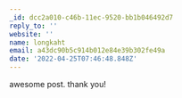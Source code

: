 ```yaml
---
_id: dcc2a010-c46b-11ec-9520-bb1b046492d7
reply_to: ''
website: ''
name: longkaht
email: a43dc90b5c914b012e84e39b302fe49a
date: '2022-04-25T07:46:48.848Z'
---
```

awesome post. thank you!
